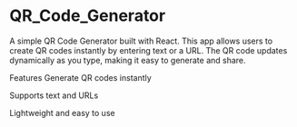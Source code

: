 # QR_Code_Generator

A simple QR Code Generator built with React. This app allows users to create QR codes instantly by entering text or a URL. The QR code updates dynamically as you type, making it easy to generate and share.

Features
Generate QR codes instantly

Supports text and URLs

Lightweight and easy to use
